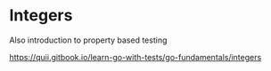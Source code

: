 # Integers

Also introduction to property based testing

https://quii.gitbook.io/learn-go-with-tests/go-fundamentals/integers